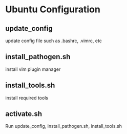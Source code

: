 # Ubuntu Configuration

## update_config
   update config file such as .bashrc, .vimrc, etc

## install_pathogen.sh
   install vim plugin manager

## install_tools.sh
   install required tools

## activate.sh
   Run update_config, install_pathogen.sh, install_tools.sh
